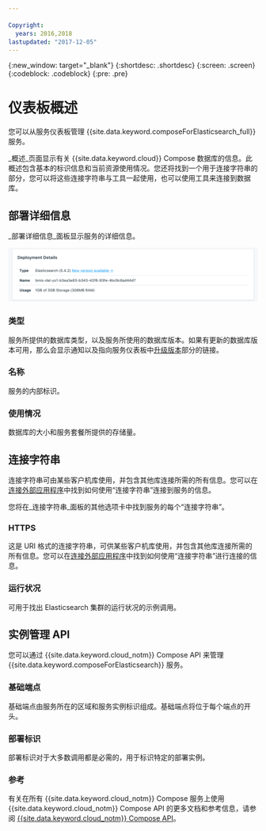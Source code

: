 ```yaml
---

Copyright:
  years: 2016,2018
lastupdated: "2017-12-05"
---
```


{:new_window: target="_blank"}
{:shortdesc: .shortdesc}
{:screen: .screen}
{:codeblock: .codeblock}
{:pre: .pre}

# 仪表板概述

您可以从服务仪表板管理 {{site.data.keyword.composeForElasticsearch_full}} 服务。

_概述_页面显示有关 {{site.data.keyword.cloud}} Compose 数据库的信息。此概述包含基本的标识信息和当前资源使用情况。您还将找到一个用于连接字符串的部分，您可以将这些连接字符串与工具一起使用，也可以使用工具来连接到数据库。

## 部署详细信息

_部署详细信息_面板显示服务的详细信息。

![部署详细信息](./images/elastic_search-deployment-details.png "“部署详细信息”面板的视图")

### 类型

服务所提供的数据库类型，以及服务所使用的数据库版本。如果有更新的数据库版本可用，那么会显示通知以及指向服务仪表板中[升级版本](/docs/services/ComposeForElasticsearch/dashboard-settings.html#upgrade-version)部分的链接。

### 名称

服务的内部标识。

### 使用情况

数据库的大小和服务套餐所提供的存储量。


## 连接字符串

连接字符串可由某些客户机库使用，并包含其他库连接所需的所有信息。您可以在[连接外部应用程序](/docs/services/ComposeForElasticsearch/connecting-external.html)中找到如何使用“连接字符串”连接到服务的信息。

您将在_连接字符串_面板的其他选项卡中找到服务的每个“连接字符串”。

### HTTPS

这是 URI 格式的连接字符串，可供某些客户机库使用，并包含其他库连接所需的所有信息。您可以在[连接外部应用程序](/docs/services/ComposeForElasticsearch/connecting-external.html)中找到如何使用“连接字符串”进行连接的信息。

### 运行状况

可用于找出 Elasticsearch 集群的运行状况的示例调用。

## 实例管理 API

您可以通过 {{site.data.keyword.cloud_notm}} Compose API 来管理 {{site.data.keyword.composeForElasticsearch}} 服务。

### 基础端点

基础端点由服务所在的区域和服务实例标识组成。基础端点将位于每个端点的开头。

### 部署标识

部署标识对于大多数调用都是必需的，用于标识特定的部署实例。

### 参考

有关在所有 {{site.data.keyword.cloud_notm}} Compose 服务上使用 {{site.data.keyword.cloud_notm}} Compose API 的更多文档和参考信息，请参阅 [{{site.data.keyword.cloud_notm}} Compose API](https://www.compose.com/articles/the-ibm-cloud-compose-api/)。
